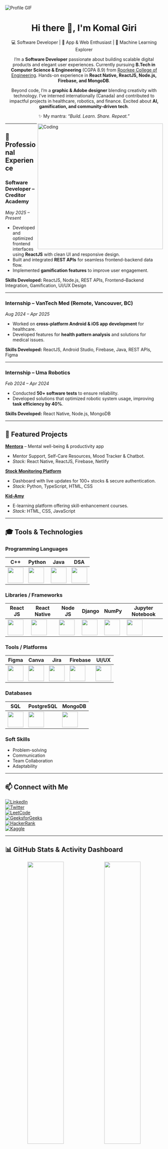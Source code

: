 ![Profile GIF](https://user-images.githubusercontent.com/95478989/198955082-6e78ebb5-e1e4-49f9-8d32-6e5af3984dcd.gif)

<h1 align="center">Hi there 👋, I'm Komal Giri</h1>
<p align="center">
💻 Software Developer | 📱 App & Web Enthusiast | 🌱 Machine Learning Explorer
</p>

<p align="center">
I’m a <b>Software Developer</b> passionate about building scalable digital products and elegant user experiences.  
Currently pursuing <b>B.Tech in Computer Science & Engineering</b> (CGPA 8.9) from <a href="https://www.rceroorkee.in/">Roorkee College of Engineering</a>.  
Hands-on experience in <b>React Native, ReactJS, Node.js, Firebase, and MongoDB</b>.  
</p>

<p align="center">
Beyond code, I’m a <b>graphic & Adobe designer</b> blending creativity with technology.  
I’ve interned internationally (Canada) and contributed to impactful projects in healthcare, robotics, and finance.  
Excited about <b>AI, gamification, and community-driven tech</b>.
</p>

<p align="center">
✨ My mantra: <i>“Build. Learn. Share. Repeat.”</i>
</p>

<img align="right" alt="Coding" width="400" src="https://cdn.dribbble.com/users/2646423/screenshots/5507196/computer.gif">

---

## 💼 Professional Experience

### **Software Developer** – Creditor Academy  
*May 2025 – Present*  
- Developed and optimized frontend interfaces using **ReactJS** with clean UI and responsive design.  
- Built and integrated **REST APIs** for seamless frontend-backend data flow.  
- Implemented **gamification features** to improve user engagement.  

**Skills Developed:** ReactJS, Node.js, REST APIs, Frontend–Backend Integration, Gamification, UI/UX Design  

---

### **Internship** – VanTech Med (Remote, Vancouver, BC)  
*Aug 2024 – Apr 2025*  
- Worked on **cross-platform Android & iOS app development** for healthcare.  
- Developed features for **health pattern analysis** and solutions for medical issues.  

**Skills Developed:** ReactJS, Android Studio, Firebase, Java, REST APIs, Figma  

---

### **Internship** – Uma Robotics  
*Feb 2024 – Apr 2024*  
- Conducted **50+ software tests** to ensure reliability.  
- Developed solutions that optimized robotic system usage, improving **task efficiency by 40%**.  

**Skills Developed:** React Native, Node.js, MongoDB  

---

## 🚀 Featured Projects

**[Mentora](https://github.com/Komalgiri)** – Mental well-being & productivity app  
- Mentor Support, Self-Care Resources, Mood Tracker & Chatbot.  
- *Stack:* React Native, ReactJS, Firebase, Netlify  

**[Stock Monitoring Platform](https://github.com/Komalgiri/Stock-Monitoring-Platform)**  
- Dashboard with live updates for 100+ stocks & secure authentication.  
- *Stack:* Python, TypeScript, HTML, CSS  

**[Kid-Amy](https://github.com/Komalgiri/eLearning-KID-AMY)**  
- E-learning platform offering skill-enhancement courses.  
- *Stack:* HTML, CSS, JavaScript  

---

## 🎓 Tools & Technologies

### Programming Languages
| C++ | Python | Java | DSA |
| --- | --- | --- | --- |
| <img src="https://cdn.svgporn.com/logos/c-plusplus.svg" width="50"> | <img src="https://cdn.svgporn.com/logos/python.svg" width="50"> | <img src="https://cdn.svgporn.com/logos/java.svg" width="50"> | <img src="https://upload.wikimedia.org/wikipedia/commons/3/31/NumPy_logo_2020.svg" width="50"> |

### Libraries / Frameworks
| React JS | React Native | Node JS | Django | NumPy | Jupyter Notebook |
| --- | --- | --- | --- | --- | --- |
| <img src="https://cdn.svgporn.com/logos/react.svg" width="50"> | <img src="https://cdn.svgporn.com/logos/react.svg" width="50"> | <img src="https://cdn.svgporn.com/logos/nodejs.svg" width="50"> | <img src="https://cdn.svgporn.com/logos/django.svg" width="50"> | <img src="https://upload.wikimedia.org/wikipedia/commons/3/31/NumPy_logo_2020.svg" width="50"> | <img src="https://cdn.worldvectorlogo.com/logos/jupyter.svg" width="50"> |

### Tools / Platforms
| Figma | Canva | Jira | Firebase | UI/UX |
| --- | --- | --- | --- | --- |
| <img src="https://cdn.svgporn.com/logos/figma.svg" width="50"> | <img src="https://cdn.svgporn.com/logos/canva.svg" width="50"> | <img src="https://cdn.svgporn.com/logos/jira.svg" width="50"> | <img src="https://cdn.worldvectorlogo.com/logos/firebase-1.svg" width="50"> | <img src="https://upload.wikimedia.org/wikipedia/commons/1/1f/User_interface_design_icon.svg" width="50"> |

### Databases
| SQL | PostgreSQL | MongoDB |
| --- | --- | --- |
| <img src="https://cdn.svgporn.com/logos/mysql.svg" width="50"> | <img src="https://cdn.svgporn.com/logos/postgresql.svg" width="50"> | <img src="https://cdn.svgporn.com/logos/mongodb.svg" width="50"> |

### Soft Skills
- Problem-solving  
- Communication  
- Team Collaboration  
- Adaptability  

---

## 📫 Connect with Me

<p align="center">

[![LinkedIn](https://img.shields.io/badge/LinkedIn-0077B5?style=for-the-badge&logo=linkedin&logoColor=white)](https://www.linkedin.com/in/komal-giri)  
[![Twitter](https://img.shields.io/badge/Twitter-1DA1F2?style=for-the-badge&logo=twitter&logoColor=white)](https://twitter.com)  
[![LeetCode](https://img.shields.io/badge/LeetCode-orange?style=for-the-badge&logo=leetcode&logoColor=white)](https://leetcode.com/KomalGiri789/)  
[![GeeksforGeeks](https://img.shields.io/badge/GeeksforGeeks-darkgreen?style=for-the-badge&logo=geeksforgeeks&logoColor=white)](https://auth.geeksforgeeks.org/user/komalgij2a2)  
[![HackerRank](https://img.shields.io/badge/HackerRank-2EC866?style=for-the-badge&logo=hackerrank&logoColor=white)](https://www.hackerrank.com/komalgiri789?hr_r=1)  
[![Kaggle](https://img.shields.io/badge/Kaggle-20BEFF?style=for-the-badge&logo=kaggle&logoColor=white)](https://www.kaggle.com/Komalgiri)

</p>


---
## 📊 GitHub Stats & Activity Dashboard

<p align="center">

<!-- Main GitHub stats card -->
<img src="https://github-readme-stats.vercel.app/api?username=Komalgiri&show_icons=true&theme=radical&count_private=true&hide_title=false" width="48%" />  

<!-- Top languages card -->
<img src="https://github-readme-stats.vercel.app/api/top-langs/?username=Komalgiri&layout=compact&theme=radical&hide=html,css" width="48%" />

</p>

<p align="center">

<!-- GitHub Streak card -->
<img src="https://github-readme-streak-stats.herokuapp.com/?user=Komalgiri&theme=radical&hide_border=false" width="48%" />  



</p>

<p align="center">
  <img src="https://activity-graph.herokuapp.com/graph?username=Komalgiri&theme=react-dark&hide_border=true" alt="Komal's GitHub activity graph" width="100%">
</p>

### 🚀 Featured Projects

| Project | Description | Tech Stack | GIF/Screenshot |
| ------- | ----------- | ---------- | -------------- |
| [Mentora](https://github.com/Komalgiri) | Mental well-being & productivity app | React Native, ReactJS, Firebase | ![Mentora Demo](link-to-gif.gif) |
| [Stock Monitoring Platform](https://github.com/Komalgiri/Stock-Monitoring-Platform) | Real-time stock dashboard | Python, TypeScript, HTML, CSS | ![Stock Demo](link-to-gif.gif) |
| [Kid-Amy](https://github.com/Komalgiri/eLearning-KID-AMY) | E-learning platform | HTML, CSS, JavaScript | ![Kid-Amy Demo](link-to-gif.gif) |

<p align="center">
  <img src="https://github-readme-stats.vercel.app/api/wakatime?username=your-wakatime-username&theme=tokyonight" alt="Komal's WakaTime stats" />
</p>

<p align="center">
  <img src="https://github-readme-streak-stats.herokuapp.com/?user=Komalgiri&theme=tokyonight&hide_border=false" alt="GitHub Streak" />
</p>




[![Readme Quotes](https://quotes-github-readme.vercel.app/api?type=horizontal)](https://github.com/piyushsuthar/github-readme-quotes)
